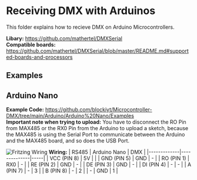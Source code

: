 
# Receiving DMX with Arduinos

This folder explains how to recieve DMX on Arduino Microcontrollers.

**Libary:** https://github.com/mathertel/DMXSerial  
**Compatible boards:** https://github.com/mathertel/DMXSerial/blob/master/README.md#supported-boards-and-processors

## Examples
## Arduino Nano
**Example Code:** https://github.com/blockiyt/Microcontroller-DMX/tree/main/Arduino/Arduino%20Nano/Examples  
**Important note when trying to upload:** You have to disconnect the RO Pin from MAX485 or the RX0 Pin from the Arduino to upload a sketch, because the MAX485 is using the Serial Port to communicate between the Arduino and the MAX485 board, and so does the USB Port.

![Fritzing Wiring](https://github.com/blockiyt/Microcontroller-DMX/blob/main/Arduino/Arduino%20Nano/Arduino_Nano_DMX_RS485.png?raw=true)
**Wiring:**
| RS485       | Arduino Nano | DMX |
|-------------|--------------|-----|
| VCC (PIN 8) | 5V           |     |
| GND (PIN 5) | GND          | -   |
| RO (PIN 1)  | RX0          | -   |
| RE (PIN 2)  | GND          | -   |
| DE (PIN 3)  | GND          | -   |
| DI (PIN 4)  | -            | -   |
| A (PIN 7)   | -            | 3   |
| B (PIN 8)   | -            | 2   |
| -           | GND          | 1   |
